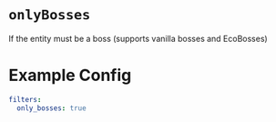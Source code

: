 # `onlyBosses`

If the entity must be a boss (supports vanilla bosses and EcoBosses)

# Example Config
```yaml
filters:
  only_bosses: true
```
